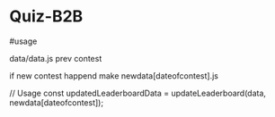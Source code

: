 # Quiz-B2B

#usage

data/data.js prev contest

if new contest happend make newdata[dateofcontest].js

// Usage
const updatedLeaderboardData = updateLeaderboard(data, newdata[dateofcontest]);
